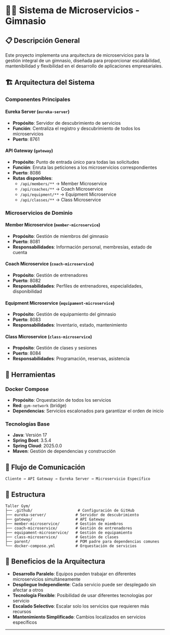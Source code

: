 # 🏋️‍♂️ Sistema de Microservicios - Gimnasio

## 📋 Descripción General

Este proyecto implementa una arquitectura de microservicios para la gestión integral de un gimnasio, diseñada para proporcionar escalabilidad, mantenibilidad y flexibilidad en el desarrollo de aplicaciones empresariales.

## 🏗️ Arquitectura del Sistema

### Componentes Principales

#### **Eureka Server** (`eureka-server`)

- **Propósito**: Servidor de descubrimiento de servicios
- **Función**: Centraliza el registro y descubrimiento de todos los microservicios
- **Puerto**: 8761

#### **API Gateway** (`gateway`)

- **Propósito**: Punto de entrada único para todas las solicitudes
- **Función**: Enruta las peticiones a los microservicios correspondientes
- **Puerto**: 8086
- **Rutas disponibles**:
  - `/api/members/**` → Member Microservice
  - `/api/coaches/**` → Coach Microservice
  - `/api/equipment/**` → Equipment Microservice
  - `/api/classes/**` → Class Microservice

### Microservicios de Dominio

#### **Member Microservice** (`member-microservice`)

- **Propósito**: Gestión de miembros del gimnasio
- **Puerto**: 8081
- **Responsabilidades**: Información personal, membresías, estado de cuenta

#### **Coach Microservice** (`coach-microservice`)

- **Propósito**: Gestión de entrenadores
- **Puerto**: 8082
- **Responsabilidades**: Perfiles de entrenadores, especialidades, disponibilidad

#### **Equipment Microservice** (`equipament-microservice`)

- **Propósito**: Gestión de equipamiento del gimnasio
- **Puerto**: 8083
- **Responsabilidades**: Inventario, estado, mantenimiento

#### **Class Microservice** (`class-microservice`)

- **Propósito**: Gestión de clases y sesiones
- **Puerto**: 8084
- **Responsabilidades**: Programación, reservas, asistencia

## 🐳 Herramientas

### Docker Compose

- **Propósito**: Orquestación de todos los servicios
- **Red**: `gym-network` (bridge)
- **Dependencias**: Servicios escalonados para garantizar el orden de inicio

### Tecnologías Base

- **Java**: Versión 17
- **Spring Boot**: 3.5.4
- **Spring Cloud**: 2025.0.0
- **Maven**: Gestión de dependencias y construcción

## 🔄 Flujo de Comunicación

```
Cliente → API Gateway → Eureka Server → Microservicio Específico
```

## 📁 Estructura

```
Taller Gym/
├── .github/                    # Configuración de GitHub
├── eureka-server/             # Servidor de descubrimiento
├── gateway/                   # API Gateway
├── member-microservice/       # Gestión de miembros
├── coach-microservice/        # Gestión de entrenadores
├── equipament-microservice/   # Gestión de equipamiento
├── class-microservice/        # Gestión de clases
├── parent/                    # POM padre para dependencias comunes
└── docker-compose.yml         # Orquestación de servicios
```

## 🚀 Beneficios de la Arquitectura

- **Desarrollo Paralelo**: Equipos pueden trabajar en diferentes microservicios simultáneamente
- **Despliegue Independiente**: Cada servicio puede ser desplegado sin afectar a otros
- **Tecnología Flexible**: Posibilidad de usar diferentes tecnologías por servicio
- **Escalado Selectivo**: Escalar solo los servicios que requieren más recursos
- **Mantenimiento Simplificado**: Cambios localizados en servicios específicos

---
